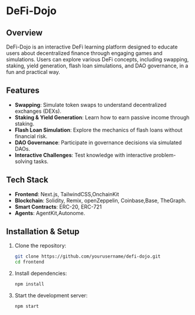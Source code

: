 # DeFi-Dojo

## Overview
DeFi-Dojo is an interactive DeFi learning platform designed to educate users about decentralized finance through engaging games and simulations. Users can explore various DeFi concepts, including swapping, staking, yield generation, flash loan simulations, and DAO governance, in a fun and practical way.

## Features
- **Swapping**: Simulate token swaps to understand decentralized exchanges (DEXs).
- **Staking & Yield Generation**: Learn how to earn passive income through staking.
- **Flash Loan Simulation**: Explore the mechanics of flash loans without financial risk.
- **DAO Governance**: Participate in governance decisions via simulated DAOs.
- **Interactive Challenges**: Test knowledge with interactive problem-solving tasks.

## Tech Stack
- **Frontend**: Next.js, TailwindCSS,OnchainKit
- **Blockchain**: Solidity, Remix, openZeppelin, Coinbase,Base, TheGraph. 
- **Smart Contracts**: ERC-20, ERC-721
- **Agents**: AgentKit,Autonome.

## Installation & Setup
1. Clone the repository:
   ```bash
   git clone https://github.com/yourusername/defi-dojo.git
   cd frontend
   ```
2. Install dependencies:
   ```bash
   npm install
   ```
3. Start the development server:
   ```bash
   npm start
   ```


